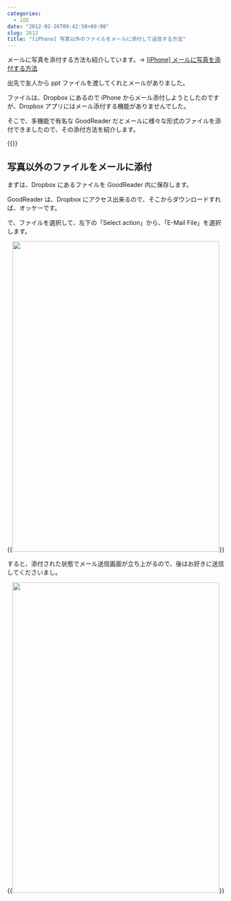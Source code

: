 ```yaml
---
categories:
  - iOS
date: "2012-02-26T09:42:58+09:00"
slug: 2612
title: "[iPhone] 写真以外のファイルをメールに添付して送信する方法"
---
```


メールに写真を添付する方法も紹介しています。→ [[iPhone] メールに写真を添付する方法 ](http://rakuishi.com/archives/3475/)

出先で友人から ppt ファイルを渡してくれとメールがありました。

ファイルは、Dropbox にあるので iPhone からメール添付しようとしたのですが、Dropbox アプリにはメール添付する機能がありませんでした。

そこで、多機能で有名な GoodReader だとメールに様々な形式のファイルを添付できましたので、その添付方法を紹介します。

{{<app id="306277111" title="GoodReader for iPhone 3.14.1（￥450）" src="http://a5.mzstatic.com/us/r1000/074/Purple/34/da/60/mzl.ohbsfmho.100x100-75.png">}}

## 写真以外のファイルをメールに添付

まずは、Dropbox にあるファイルを GoodReader 内に保存します。

GoodReader は、Dropbox にアクセス出来るので、そこからダウンロードすれば、オッケーです。

で、ファイルを選択して、左下の「Select action」から、「E-Mail File」を選択します。

{{<img alt="" src="/images/2012/02/2612_1.jpg" width="480" height="720">}}

すると、添付された状態でメール送信画面が立ち上がるので、後はお好きに送信してくださいまし。

{{<img alt="" src="/images/2012/02/2612_2.jpg" width="480" height="720">}}
